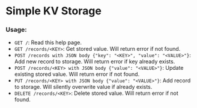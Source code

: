 # Simple KV Storage

### Usage:
 * `GET /`: Read this help page.
 * `GET /records/<KEY>`: Get stored value. Will return error if not found.
 * `POST /records with JSON body {"key": "<KEY>", "value": "<VALUE>"}`: Add new record to storage. Will return error if key already exists.
 * `POST /records/<KEY> with JSON body {"value": "<VALUE>"}`: Update existing stored value. Will return error if not found.
 * `PUT /records/<KEY> with JSON body {"value": "<VALUE>"}`: Add record to storage. Will silently overwrite value if already exists.
 * `DELETE /records/<KEY>`: Delete stored value. Will return error if not found.
